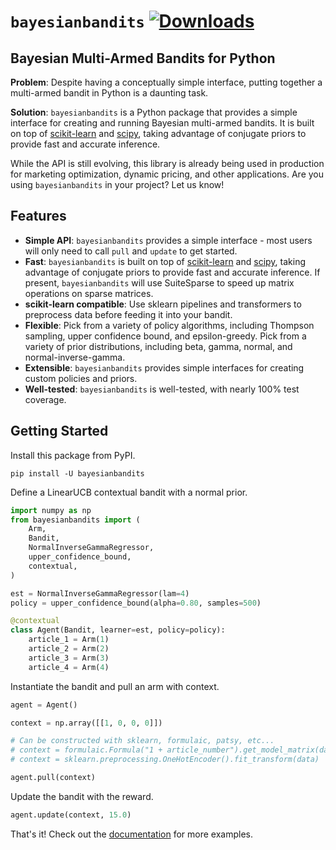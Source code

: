 # `bayesianbandits` [![Downloads](https://static.pepy.tech/badge/bayesianbandits/month)](https://pepy.tech/project/bayesianbandits)

## Bayesian Multi-Armed Bandits for Python

**Problem**: Despite having a conceptually simple interface, putting together a multi-armed bandit in Python is a daunting task. 

**Solution**: `bayesianbandits` is a Python package that provides a simple interface for creating and running Bayesian multi-armed bandits. It is built on top of [scikit-learn](https://scikit-learn.org/stable/) and [scipy](https://www.scipy.org/), taking advantage of conjugate priors to provide fast and accurate inference.

While the API is still evolving, this library is already being used in production for marketing optimization, dynamic pricing, and other applications. Are you using `bayesianbandits` in your project? Let us know!

## Features

* **Simple API**: `bayesianbandits` provides a simple interface - most users will only need to call `pull` and `update` to get started.
* **Fast**: `bayesianbandits` is built on top of [scikit-learn](https://scikit-learn.org/stable/) and [scipy](https://www.scipy.org/), taking advantage of conjugate priors to provide fast and accurate inference. If present, `bayesianbandits` will use SuiteSparse to speed up matrix operations on sparse matrices.
* **scikit-learn compatible**: Use sklearn pipelines and transformers to preprocess data before feeding it into your bandit.
* **Flexible**: Pick from a variety of policy algorithms, including Thompson sampling, upper confidence bound, and epsilon-greedy. Pick from a variety of prior distributions, including beta, gamma, normal, and normal-inverse-gamma.
* **Extensible**: `bayesianbandits` provides simple interfaces for creating custom policies and priors.
* **Well-tested**: `bayesianbandits` is well-tested, with nearly 100% test coverage.

## Getting Started

Install this package from PyPI.

```
pip install -U bayesianbandits
```

Define a LinearUCB contextual bandit with a normal prior.

```python
import numpy as np
from bayesianbandits import (
    Arm,
    Bandit,
    NormalInverseGammaRegressor,
    upper_confidence_bound,
    contextual,
)

est = NormalInverseGammaRegressor(lam=4)
policy = upper_confidence_bound(alpha=0.80, samples=500)

@contextual
class Agent(Bandit, learner=est, policy=policy):
    article_1 = Arm(1)
    article_2 = Arm(2)
    article_3 = Arm(3)
    article_4 = Arm(4)

```

Instantiate the bandit and pull an arm with context.

```python
agent = Agent()

context = np.array([[1, 0, 0, 0]])

# Can be constructed with sklearn, formulaic, patsy, etc...
# context = formulaic.Formula("1 + article_number").get_model_matrix(data)
# context = sklearn.preprocessing.OneHotEncoder().fit_transform(data)

agent.pull(context)
```

Update the bandit with the reward.

```python
agent.update(context, 15.0)
```

That's it! Check out the [documentation](https://bayesianbandits.readthedocs.io/en/latest/) for more examples.
